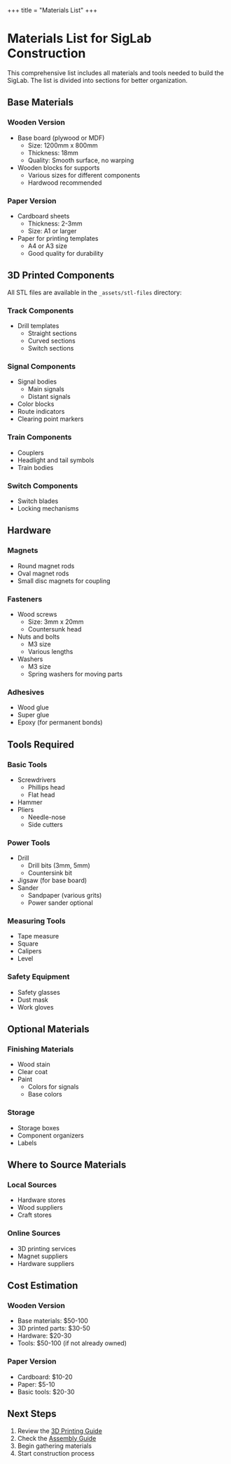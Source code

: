 +++
title = "Materials List"
+++

# Materials List for SigLab Construction

This comprehensive list includes all materials and tools needed to build the SigLab. The list is divided into sections for better organization.

## Base Materials

### Wooden Version
* Base board (plywood or MDF)
  * Size: 1200mm x 800mm
  * Thickness: 18mm
  * Quality: Smooth surface, no warping
* Wooden blocks for supports
  * Various sizes for different components
  * Hardwood recommended

### Paper Version
* Cardboard sheets
  * Thickness: 2-3mm
  * Size: A1 or larger
* Paper for printing templates
  * A4 or A3 size
  * Good quality for durability

## 3D Printed Components

All STL files are available in the `_assets/stl-files` directory:

### Track Components
* Drill templates
  * Straight sections
  * Curved sections
  * Switch sections

### Signal Components
* Signal bodies
  * Main signals
  * Distant signals
* Color blocks
* Route indicators
* Clearing point markers

### Train Components
* Couplers
* Headlight and tail symbols
* Train bodies

### Switch Components
* Switch blades
* Locking mechanisms

## Hardware

### Magnets
* Round magnet rods
* Oval magnet rods
* Small disc magnets for coupling

### Fasteners
* Wood screws
  * Size: 3mm x 20mm
  * Countersunk head
* Nuts and bolts
  * M3 size
  * Various lengths
* Washers
  * M3 size
  * Spring washers for moving parts

### Adhesives
* Wood glue
* Super glue
* Epoxy (for permanent bonds)

## Tools Required

### Basic Tools
* Screwdrivers
  * Phillips head
  * Flat head
* Hammer
* Pliers
  * Needle-nose
  * Side cutters

### Power Tools
* Drill
  * Drill bits (3mm, 5mm)
  * Countersink bit
* Jigsaw (for base board)
* Sander
  * Sandpaper (various grits)
  * Power sander optional

### Measuring Tools
* Tape measure
* Square
* Calipers
* Level

### Safety Equipment
* Safety glasses
* Dust mask
* Work gloves

## Optional Materials

### Finishing Materials
* Wood stain
* Clear coat
* Paint
  * Colors for signals
  * Base colors

### Storage
* Storage boxes
* Component organizers
* Labels

## Where to Source Materials

### Local Sources
* Hardware stores
* Wood suppliers
* Craft stores

### Online Sources
* 3D printing services
* Magnet suppliers
* Hardware suppliers

## Cost Estimation

### Wooden Version
* Base materials: $50-100
* 3D printed parts: $30-50
* Hardware: $20-30
* Tools: $50-100 (if not already owned)

### Paper Version
* Cardboard: $10-20
* Paper: $5-10
* Basic tools: $20-30

## Next Steps

1. Review the [3D Printing Guide](3d-printing.md)
2. Check the [Assembly Guide](assembly.md)
3. Begin gathering materials
4. Start construction process